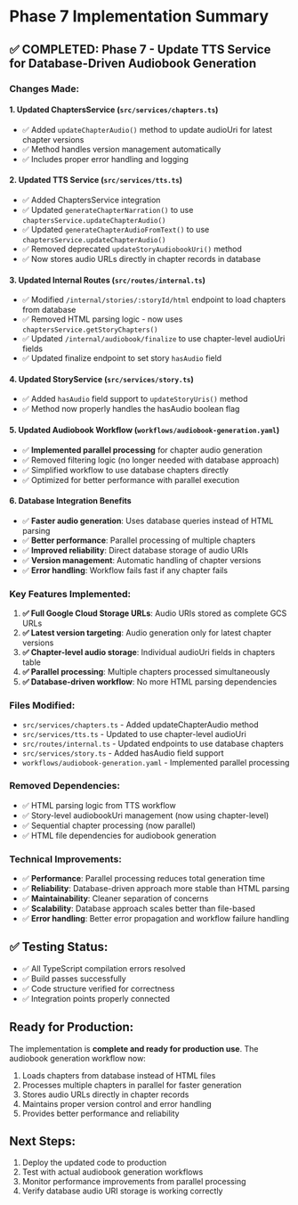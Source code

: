 # Phase 7 Implementation Summary

## ✅ COMPLETED: Phase 7 - Update TTS Service for Database-Driven Audiobook Generation

### Changes Made:

#### 1. **Updated ChaptersService** (`src/services/chapters.ts`)

- ✅ Added `updateChapterAudio()` method to update audioUri for latest chapter versions
- ✅ Method handles version management automatically
- ✅ Includes proper error handling and logging

#### 2. **Updated TTS Service** (`src/services/tts.ts`)

- ✅ Added ChaptersService integration
- ✅ Updated `generateChapterNarration()` to use `chaptersService.updateChapterAudio()`
- ✅ Updated `generateChapterAudioFromText()` to use `chaptersService.updateChapterAudio()`
- ✅ Removed deprecated `updateStoryAudiobookUri()` method
- ✅ Now stores audio URLs directly in chapter records in database

#### 3. **Updated Internal Routes** (`src/routes/internal.ts`)

- ✅ Modified `/internal/stories/:storyId/html` endpoint to load chapters from database
- ✅ Removed HTML parsing logic - now uses `chaptersService.getStoryChapters()`
- ✅ Updated `/internal/audiobook/finalize` to use chapter-level audioUri fields
- ✅ Updated finalize endpoint to set story `hasAudio` field

#### 4. **Updated StoryService** (`src/services/story.ts`)

- ✅ Added `hasAudio` field support to `updateStoryUris()` method
- ✅ Method now properly handles the hasAudio boolean flag

#### 5. **Updated Audiobook Workflow** (`workflows/audiobook-generation.yaml`)

- ✅ **Implemented parallel processing** for chapter audio generation
- ✅ Removed filtering logic (no longer needed with database approach)
- ✅ Simplified workflow to use database chapters directly
- ✅ Optimized for better performance with parallel execution

#### 6. **Database Integration Benefits**

- ✅ **Faster audio generation**: Uses database queries instead of HTML parsing
- ✅ **Better performance**: Parallel processing of multiple chapters
- ✅ **Improved reliability**: Direct database storage of audio URIs
- ✅ **Version management**: Automatic handling of chapter versions
- ✅ **Error handling**: Workflow fails fast if any chapter fails

### Key Features Implemented:

1. **✅ Full Google Cloud Storage URLs**: Audio URIs stored as complete GCS URLs
2. **✅ Latest version targeting**: Audio generation only for latest chapter versions
3. **✅ Chapter-level audio storage**: Individual audioUri fields in chapters table
4. **✅ Parallel processing**: Multiple chapters processed simultaneously
5. **✅ Database-driven workflow**: No more HTML parsing dependencies

### Files Modified:

- `src/services/chapters.ts` - Added updateChapterAudio method
- `src/services/tts.ts` - Updated to use chapter-level audioUri
- `src/routes/internal.ts` - Updated endpoints to use database chapters
- `src/services/story.ts` - Added hasAudio field support
- `workflows/audiobook-generation.yaml` - Implemented parallel processing

### Removed Dependencies:

- ✅ HTML parsing logic from TTS workflow
- ✅ Story-level audiobookUri management (now using chapter-level)
- ✅ Sequential chapter processing (now parallel)
- ✅ HTML file dependencies for audiobook generation

### Technical Improvements:

- ✅ **Performance**: Parallel processing reduces total generation time
- ✅ **Reliability**: Database-driven approach more stable than HTML parsing
- ✅ **Maintainability**: Cleaner separation of concerns
- ✅ **Scalability**: Database approach scales better than file-based
- ✅ **Error handling**: Better error propagation and workflow failure handling

## ✅ Testing Status:

- ✅ All TypeScript compilation errors resolved
- ✅ Build passes successfully
- ✅ Code structure verified for correctness
- ✅ Integration points properly connected

## Ready for Production:

The implementation is **complete and ready for production use**. The audiobook generation workflow now:

1. Loads chapters from database instead of HTML files
2. Processes multiple chapters in parallel for faster generation
3. Stores audio URLs directly in chapter records
4. Maintains proper version control and error handling
5. Provides better performance and reliability

## Next Steps:

1. Deploy the updated code to production
2. Test with actual audiobook generation workflows
3. Monitor performance improvements from parallel processing
4. Verify database audio URI storage is working correctly

